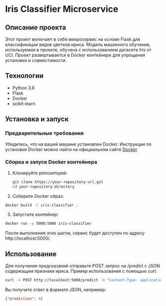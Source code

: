 # Iris Classifier Microservice

## Описание проекта
Этот проект включает в себя микросервис на основе Flask для классификации видов цветков ириса. Модель машинного обучения, используемая в проекте, обучена с использованием датасета Iris от UCI. Проект развертывается в Docker контейнере для упрощения установки и совместимости.

## Технологии
- Python 3.8
- Flask
- Docker
- scikit-learn

## Установка и запуск

### Предварительные требования
Убедитесь, что на вашей машине установлен Docker. Инструкции по установке Docker можно найти на официальном сайте [Docker](https://docs.docker.com/get-docker/).

### Сборка и запуск Docker контейнера

1. Клонируйте репозиторий:
   ```bash
   git clone https://your-repository-url.git
   cd your-repository-directory
   ```
2. Соберите Docker образ:
  ```bash
  docker build -t iris-classifier .
  ```
3. Запустите контейнер:
  ```bash
  docker run -p 5000:5000 iris-classifier
  ```

После выполнения этих шагов, сервис будет доступен по адресу http://localhost:5000/.

## Использование

Для получения предсказаний отправьте POST запрос на /predict с JSON содержащим признаки ириса. Пример использования с помощью curl:
```bash
curl -X POST http://localhost:5000/predict -H "Content-Type: application/json" -d '{"features": [5.1, 3.5, 1.4, 0.2]}'
```

Вы получите ответ в формате JSON, например:
```json
{"prediction": 0}
```
